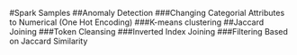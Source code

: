 #Spark Samples
##Anomaly Detection
###Changing Categorial Attributes to Numerical (One Hot Encoding)
###K-means clustering
##Jaccard Joining
###Token Cleansing
###Inverted Index Joining
###Filtering Based on Jaccard Similarity